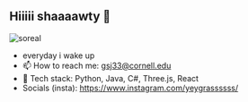 ## Hiiiii shaaaawty 👋
![soreal](https://github.com/gracejinsotrue/gracejinsotrue/blob/main/postthisdog.png)

- everyday i wake up
- 📫 How to reach me: gsj33@cornell.edu
- 🌱 Tech stack: Python, Java, C#, Three.js, React
- Socials (insta): https://www.instagram.com/yeygrassssss/

<!--
**gracejinsotrue/gracejinsotrue** is a ✨ _special_ ✨ repository because its `README.md` (this file) appears on your GitHub profile.

Here are some ideas to get you started:

- 🔭 I’m currently working on ...
- 🌱 I’m currently learning ...
- 👯 I’m looking to collaborate on ...
- 🤔 I’m looking for help with ...
- 💬 Ask me about ...
- 📫 How to reach me: gsj33@cornell.edu
- 😄 Pronouns: ...
- ⚡ Fun fact: ...
![handsomeprogramminglanguage](https://github.com/gracejinsotrue/gracejinsotrue/blob/main/handsomeproramminglanguageslmao.png)
-->
